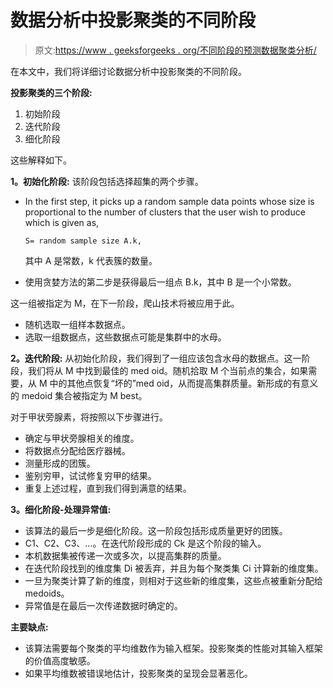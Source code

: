 # 数据分析中投影聚类的不同阶段

> 原文:[https://www . geeksforgeeks . org/不同阶段的预测数据聚类分析/](https://www.geeksforgeeks.org/different-phases-of-projected-clustering-in-data-analytics/)

在本文中，我们将详细讨论数据分析中投影聚类的不同阶段。

**投影聚类的三个阶段:**

1.  初始阶段
2.  迭代阶段
3.  细化阶段

这些解释如下。

**1。初始化阶段:**
该阶段包括选择超集的两个步骤。

*   In the first step, it picks up a random sample data points whose size is proportional to the number of clusters that the user wish to produce which is given as,

    ```
    S= random sample size A.k,
    ```

    其中 A 是常数，k 代表簇的数量。

*   使用贪婪方法的第二步是获得最后一组点 B.k，其中 B 是一个小常数。

这一组被指定为 M，在下一阶段，爬山技术将被应用于此。

*   随机选取一组样本数据点。
*   选取一组数据点，这些数据点可能是集群中的水母。

**2。迭代阶段:**
从初始化阶段，我们得到了一组应该包含水母的数据点。这一阶段，我们将从 M 中找到最佳的 med oid。随机拾取 M 个当前点的集合，如果需要，从 M 中的其他点恢复“坏的”med oid，从而提高集群质量。新形成的有意义的 medoid 集合被指定为 M best。

对于甲状旁腺素，将按照以下步骤进行。

*   确定与甲状旁腺相关的维度。
*   将数据点分配给医疗器械。
*   测量形成的团簇。
*   鉴别穷甲，试试修复穷甲的结果。
*   重复上述过程，直到我们得到满意的结果。

**3。细化阶段-处理异常值:**

*   该算法的最后一步是细化阶段。这一阶段包括形成质量更好的团簇。
*   C1、C2、C3、…。在迭代阶段形成的 Ck 是这个阶段的输入。
*   本机数据集被传递一次或多次，以提高集群的质量。
*   在迭代阶段找到的维度集 Di 被丢弃，并且为每个聚类集 Ci 计算新的维度集。
*   一旦为聚类计算了新的维度，则相对于这些新的维度集，这些点被重新分配给 medoids。
*   异常值是在最后一次传递数据时确定的。

**主要缺点:**

*   该算法需要每个聚类的平均维数作为输入框架。投影聚类的性能对其输入框架的价值高度敏感。
*   如果平均维数被错误地估计，投影聚类的呈现会显著恶化。